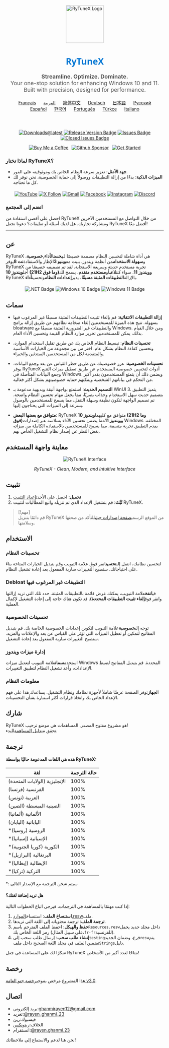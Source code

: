 <div align="center">
  <img src="https://github.com/user-attachments/assets/bc2beddd-99fe-4a50-b85f-0806b754a176" alt="RyTuneX Logo" width="120">
</div>

<h1 align="center" style="font-family: 'Segoe UI', sans-serif; font-weight: 600; color: #0078D4;">RyTuneX</h1>

<p align="center" style="font-size: 1.1rem; color: #555;">
  <strong>Streamline. Optimize. Dominate.</strong><br>
  Your one-stop solution for enhancing Windows 10 and 11. Built with precision, designed for performance.
</p>

<div align="center" style="margin: 20px 0; text-align: center;">
  <a href="README.fr.md" style="margin: 0 10px;">Français</a>
  <a href="README.ar.md" style="margin: 0 10px;">العربية</a>
  <a href="README.zh-CN.md" style="margin: 0 10px;">简体中文</a>
  <a href="README.de.md" style="margin: 0 10px;">Deutsch</a>
  <a href="README.ja.md" style="margin: 0 10px;">日本語</a>
  <a href="README.ru.md" style="margin: 0 10px;">Русский</a>
  <a href="README.es.md" style="margin: 0 10px;">Español</a>
  <a href="README.ko.md" style="margin: 0 10px;">한국어</a>
  <a href="README.pt.md" style="margin: 0 10px;">Português</a>
  <a href="README.tr.md" style="margin: 0 10px;">Türkçe</a>
  <a href="README.it.md" style="margin: 0 10px;">Italiano</a>
</div><br>

<div align="center" style="margin: 20px 0;">
  
  [![Downloads@latest](https://img.shields.io/github/downloads/rayenghanmi/rytunex/total?style=for-the-badge)](https://github.com/rayenghanmi/rytunex/releases/latest/download/RyTuneX.Setup.zip)
  [![Release Version Badge](https://img.shields.io/github/v/release/rayenghanmi/rytunex?style=for-the-badge)](https://github.com/rayenghanmi/rytunex/releases)
  [![Issues Badge](https://img.shields.io/github/issues/rayenghanmi/rytunex?style=for-the-badge)](https://github.com/rayenghanmi/rytunex/issues)
  [![Closed Issues Badge](https://img.shields.io/github/issues-closed/rayenghanmi/rytunex?color=%238256d0&style=for-the-badge)](https://github.com/rayenghanmi/rytunex/issues?q=is%3Aissue+is%3Aclosed)<br>

<a href="https://www.buymeacoffee.com/rayen.ghanmi.22"><img src="https://img.shields.io/badge/Buy_Me_A_Coffee-FFDD00?style=for-the-badge&logo=buy-me-a-coffee&logoColor=black" alt="Buy Me a Coffee" style="margin-right: 10px;"></a><a href="https://github.com/sponsors/rayenghanmi"><img src="https://img.shields.io/badge/sponsor-30363D?style=for-the-badge&logo=GitHub-Sponsors&logoColor=#white" alt="Github Sponsor" style="margin-right: 10px;"></a><a href="https://github.com/rayenghanmi/RyTuneX/wiki/Installation"><img src="https://img.shields.io/badge/Get%20Started-RyTuneX-blue?style=for-the-badge" alt="Get Started"></a>

</div>

### لماذا تختار RyTuneX؟

-   **جهد الأمثل**: تعزيز سرعة النظام الخاص بك وموثوقيته على الفور.
-   **الميزات الذكية**: بدءًا من إزالة التطبيقات ووصولاً إلى حماية الخصوصية، نحن نوفر لك كل ما تحتاجه.

<div align="center" style="margin: 20px 0;">
  <a href="https://youtube.com/@rayen.ghanmi.23?sub_confirmation=1"><img src="https://img.shields.io/badge/YouTube-FF0000?style=for-the-badge&logo=youtube&logoColor=white" alt="YouTube"></a>
  <a href="https://twitter.com/rayen_ghanmi_23"><img src="https://img.shields.io/badge/X-000000?style=for-the-badge&logo=x&logoColor=white" alt="X Follow"></a>
  <a href="mailto:ghanmirayen12@gmail.com"><img src="https://img.shields.io/badge/Gmail-D14836?style=for-the-badge&logo=gmail&logoColor=white" alt="Gmail"></a>
  <a href="https://www.facebook.com/rayen.ghanmi.23"><img src="https://img.shields.io/badge/Facebook-1877F2?style=for-the-badge&logo=facebook&logoColor=white" alt="Facebook"></a>
  <a href="https://www.instagram.com/rayen.ghanmi.23"><img src="https://img.shields.io/badge/Instagram-E4405F?style=for-the-badge&logo=instagram&logoColor=white" alt="Instagram"></a>
  <a href="https://discord.gg/gyBzyd364t"><img src="https://img.shields.io/badge/Discord-5865F2?style=for-the-badge&logo=discord&logoColor=white" alt="Discord"></a>
</div>

### انضم إلى المجتمع

احصل على أقصى استفادة من RyTuneX من خلال التواصل مع المستخدمين الآخرين ومشاركة تجاربك. هل لديك أسئلة أو تعليقات؟ دعونا نجعل RyTuneX أفضل معًا!

* * *

## عن

RyTuneX هي أداة شاملة لتحسين النظام مصممة خصيصًا لـ**يحسن**ال**أداء**,**خصوصية**، و**سهولة الاستخدام**من أنظمة ويندوز. بنيت مع**وينيو 3**الإطار والاستفادة**نت 8**يوفر RyTuneX تجربة مستخدم حديثة وسريعة الاستجابة. لقد تم تصميمه خصيصًا من أجل**ويندوز 10 (21H2 وما فوق)**و**ويندوز 11**. سواء كنت**لاعب**أو**مستخدم متقدم**، يسمح لك RyTuneX بالإزالة**التطبيقات المثبتة مسبقًا**، يدير**إعدادات النظام**وتحسين**أداء**.

<div align="center" style="margin: 20px 0;">
  <img src="https://img.shields.io/badge/.NET8-512BD4?style=for-the-badge&logo=dotnet&logoColor=white" alt=".NET Badge" />
  <img src="https://img.shields.io/badge/Windows_10-0078d7?style=for-the-badge&logo=windows-10&logoColor=white" alt="Windows 10 Badge" />
  <img src="https://img.shields.io/badge/Windows_11-0078d4?style=for-the-badge&logo=windows-11&logoColor=white" alt="Windows 11 Badge" />
</div>

## سمات

-   **إزالة التطبيقات الانتقائية**: قم بإلغاء تثبيت التطبيقات المثبتة مسبقًا غير المرغوب فيها بسهولة. تتيح هذه الميزة للمستخدمين إلغاء ضخامة نظامهم عن طريق إزالة برامج bloatware والتطبيقات غير الضرورية المثبتة مسبقًا مع Windows. ومن خلال القيام بذلك، يمكن للمستخدمين تحرير موارد النظام القيمة وتحسين الأداء العام.

-   **تحسينات النظام**: تبسيط النظام الخاص بك عن طريق تقليل استخدام الموارد، وتحسين كفاءة النظام بشكل عام. اختر من بين مجموعة من الخيارات الأساسية والمتقدمة لكل من المستخدمين المبتدئين والخبراء.

-   **تحسينات الخصوصية**: عزز خصوصيتك عن طريق حظر القياس عن بعد وجمع البيانات. يوفر RyTuneX أدوات لتحسين خصوصية المستخدم عن طريق تعطيل ميزات التتبع وجمع البيانات المتأصلة في Windows. ويضمن ذلك أن يتمتع المستخدمون بقدر أكبر من التحكم في بياناتهم الشخصية ويمكنهم حماية خصوصيتهم بشكل أكثر فعالية.

-   **التصميم الحديث**: استمتع بواجهة أنيقة وبديهية مدعومة بـ WinUI 3. يتميز التطبيق بتصميم حديث سهل الاستخدام وجذاب بصريًا، مما يجعل مهام تحسين النظام واضحة. تم تصميم الواجهة لتكون نظيفة وسهلة التنقل، مما يسمح للمستخدمين بالوصول بسرعة إلى الميزات التي يحتاجون إليها.

-   **متوافق مع بعضها البعض**: RyTuneX متوافق مع كليهما**ويندوز 10 (21H2 وما فوق)**و**ويندوز 11**مما يضمن تحسين الأداء بسلاسة عبر إصدارات Windows المختلفة. يقدم التطبيق تجربة متسقة، مما يسمح للمستخدمين بالاستفادة الكاملة من ميزاته بغض النظر عن إصدار نظام التشغيل الخاص بهم.

## معاينة واجهة المستخدم

<div align="center">
  <picture>
    <source media="(prefers-color-scheme: dark)" srcset="https://github.com/user-attachments/assets/e8d2ad64-0401-4b1f-b7c9-c4fc09979459" />
    <source media="(prefers-color-scheme: light)" srcset="https://github.com/user-attachments/assets/86448dc8-49f8-4f80-ab6b-7c8da26e2d2f" />
    <img alt="RyTuneX Interface" src="https://github.com/user-attachments/assets/e8d2ad64-0401-4b1f-b7c9-c4fc09979459" />
  </picture>
  <p><em>RyTuneX - Clean, Modern, and Intuitive Interface</em></p>
</div>

## تثبيت

1.  **تحميل**: احصل على الأحدث[إعداد التثبيت](https://github.com/rayenghanmi/RyTuneX/releases/latest)
2.  **ثَبَّتَ**: قم بتشغيل الإعداد الذي تم تنزيله واتبع المطالبات لتثبيت RyTuneX.

> [!مهم]  
> قم دائمًا بتنزيل RyTuneX من الموقع الرسمي[صفحة إصدارات جيثب](https://github.com/rayenghanmi/RyTuneX/releases)للتأكد من صحتها وسلامتها.

## الاستخدام

### تحسينات النظام

لتحسين نظامك، انتقل إلى**تحسين**انقر فوق علامة التبويب وقم بتبديل الخيارات المتاحة بناءً على احتياجاتك. ستصبح التغييرات سارية المفعول بعد إعادة تشغيل النظام.

### Debloat التطبيقات غير المرغوب فيها

في**انفخ**علامة التبويب، يمكنك عرض قائمة بالتطبيقات المثبتة. حدد تلك التي تريد إزالتها وانقر فوق**إلغاء تثبيت التطبيقات المحددة)**. قد تكون هناك حاجة إلى إعادة التشغيل لإكمال العملية.

### تحسينات الخصوصية

توجه إلى**خصوصية**علامة التبويب لتكوين إعدادات الخصوصية الخاصة بك. قم بتبديل المفاتيح لتمكين أو تعطيل الميزات التي تؤثر على القياس عن بعد والإعلانات والمزيد. ستصبح التغييرات سارية المفعول بعد إعادة التشغيل.

### إدارة ميزات ويندوز

استخدم**سمات**علامة التبويب لتعديل ميزات Windows المحددة. قم بتبديل المفاتيح لضبط الإعدادات، وأعد تشغيل النظام لتطبيق التغييرات.

### معلومات النظام

ال**جهاز**توفر الصفحة عرضًا شاملاً لأجهزة نظامك ونظام التشغيل. يساعدك هذا على فهم الإعداد الخاص بك واتخاذ قرارات أكثر استنارة بشأن التحسينات.

## شارك

RyTuneX هو مشروع مفتوح المصدر. المساهمات هي موضع ترحيب!  
تحقق من[دليل المساهمة](https://github.com/rayenghanmi/RyTuneX/blob/main/CONTRIBUTING.md)للبدء.

## ترجمة

#### هذه هي اللغات المدعومة حاليًا بواسطة RyTuneX:

| لغة                           | حالة الترجمة |
| ----------------------------- | ------------ |
| الإنجليزية (الولايات المتحدة) | 100%         |
| الفرنسية (فرنسا)              | 100%         |
| العربية (تونس)                | 100%         |
| الصينية المبسطة (الصين)       | 100%         |
| الألمانية (ألمانيا)           | 100%         |
| اليابانية (اليابان)           | 100%         |
| \*الروسية (روسيا)             | 100%         |
| \*الإسبانية (إسبانيا)         | 100%         |
| \*الكورية (كوريا الجنوبية)    | 100%         |
| \*البرتغالية (البرازيل)       | 100%         |
| \*الإيطالية (إيطاليا)         | 100%         |
| \*التركية (تركيا)             | 100%         |

\*: سيتم شحن الترجمة مع الإصدار التالي

#### هل تريد إضافة لغتك؟

إذا كنت مهتمًا بالمساهمة في الترجمات، فيرجى اتباع الخطوات التالية:

1.  **استنساخ الملف**: استنساخ[الموارد.resw](../testing/Strings/en-us/Resources.resw)ملف.
2.  **ترجمة الملف**: ترجمة محتوياته إلى اللغة التي تريدها.
3.  **حفظ والهيكل**: احفظ الملف المترجم باسم`Resources.resw`داخل مجلد جديد يحمل رمز اللغة الخاص بك (على سبيل المثال،`fr-fr`للفرنسية).
4.  **إنشاء طلب سحب**: إرسال طلب سحب إلى`testing`فرع، وضمان الجديد`resw`يتم تضمين الملف في مجلد اللغة الصحيح داخل ملف`Strings`دليل.

شكرًا لك على المساعدة في جعل RyTuneX متاحًا لعدد أكبر من الأشخاص!

## رخصة

هذا المشروع مرخص بموجب[رخصة جنو العامة v3.0](https://github.com/rayenghanmi/RyTuneX/blob/main/LICENSE.md).

## اتصال

-   بريد إلكتروني:[ghanmirayen12@gmail.com](mailto:ghanmirayen12@gmail.com)
-   تغريد:[@rayen_ghanmi_23](https://twitter.com/rayen_ghanmi_23)
-   فيسبوك:[رين](https://www.facebook.com/rayen.ghanmi.23)
-   الخلاف:[ريتونكس](https://discord.gg/gyBzyd364t)
-   انستقرام:[@rayen.ghanmi.23](https://instagram.com/rayen.ghanmi.23)

نحن هنا لدعم والاستماع إلى ملاحظاتك!
